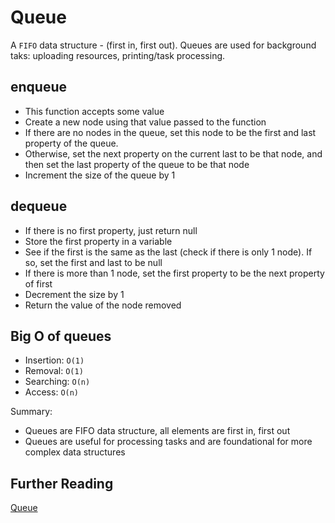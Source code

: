 # Queue

A `FIFO` data structure - (first in, first out). Queues are used for background taks: uploading resources, printing/task processing.

## enqueue

- This function accepts some value
- Create a new node using that value passed to the function
- If there are no nodes in the queue, set this node to be the first and last property of the queue.
- Otherwise, set the next property on the current last to be that node, and then set the last property of the queue to be that node
- Increment the size of the queue by 1

## dequeue

- If there is no first property, just return null
- Store the first property in a variable
- See if the first is the same as the last (check if there is only 1 node). If so, set the first and last to be null
- If there is more than 1 node, set the first property to be the next property of first
- Decrement the size by 1
- Return the value of the node removed

## Big O of queues

- Insertion: `O(1)`
- Removal: `O(1)`
- Searching: `O(n)`
- Access: `O(n)`

Summary:
<br>

- Queues are FIFO data structure, all elements are first in, first out
- Queues are useful for processing tasks and are foundational for more complex data structures

## Further Reading

[Queue](<https://en.wikipedia.org/wiki/Queue_(abstract_data_type)>)
